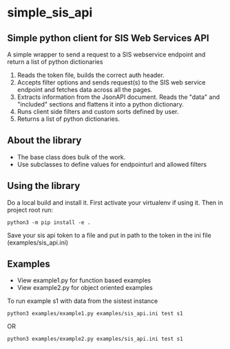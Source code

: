 # simple_sis_api
## Simple python client for SIS Web Services API

A simple wrapper to send a request to a SIS webservice endpoint and return a list of python dictionaries

1. Reads the token file, builds the correct auth header.
2. Accepts filter options and sends request(s) to the SIS web service endpoint and fetches data across all the pages.
3. Extracts information from the JsonAPI document. Reads the "data" and "included" sections and flattens it into a python dictionary.
4. Runs client side filters and custom sorts defined by user.
5. Returns a list of python dictionaries.

## About the library
* The base class does bulk of the work. 
* Use subclasses to define values for endpointurl and allowed filters

## Using the library
Do a local build and install it. First activate your virtualenv if using it. Then in project root run:

`python3 -m pip install -e .`

Save your sis api token to a file and put in path to the token in the ini file (examples/sis_api.ini)

## Examples
* View example1.py for function based examples
* View example2.py for object oriented examples

To run example s1 with data from the sistest instance

`python3 examples/example1.py examples/sis_api.ini test s1`

OR

`python3 examples/example2.py examples/sis_api.ini test s1`

